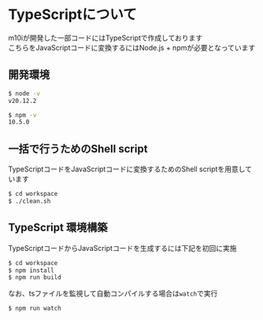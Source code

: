 # TypeScriptについて
m10iが開発した一部コードにはTypeScriptで作成しております  
こちらをJavaScriptコードに変換するにはNode.js + npmが必要となっています

## 開発環境
```bash
$ node -v
v20.12.2

$ npm -v
10.5.0
```

## 一括で行うためのShell script
TypeScriptコードをJavaScriptコードに変換するためのShell scriptを用意しています
```bash
$ cd workspace
$ ./clean.sh
```

## TypeScript 環境構築
TypeScriptコードからJavaScriptコードを生成するには下記を初回に実施
```bash
$ cd workspace
$ npm install
$ npm run build
```

なお、tsファイルを監視して自動コンパイルする場合は`watch`で実行
```bash
$ npm run watch
```
